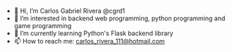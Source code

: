- 👋 Hi, I’m Carlos Gabriel Rivera @cgrd1
- 👀 I’m interested in backend web programming, python programming and game programming
- 🌱 I’m currently learning Python's Flask backend library
- 📫 How to reach me: carlos_rivera_111@hotmail.com

<!---
cgrd1/cgrd1 is a ✨ special ✨ repository because its `README.md` (this file) appears on your GitHub profile.
You can click the Preview link to take a look at your changes.
--->
